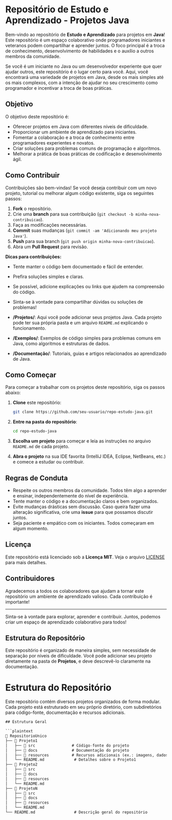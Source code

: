 # Repositório de Estudo e Aprendizado - Projetos Java

Bem-vindo ao repositório de **Estudo e Aprendizado** para projetos em **Java**! Este repositório é um espaço colaborativo onde programadores iniciantes e veteranos podem compartilhar e aprender juntos. O foco principal é a troca de conhecimento, desenvolvimento de habilidades e o auxílio a outros membros da comunidade.

Se você é um iniciante no Java ou um desenvolvedor experiente que quer ajudar outros, este repositório é o lugar certo para você. Aqui, você encontrará uma variedade de projetos em Java, desde os mais simples até os mais complexos, com a intenção de ajudar no seu crescimento como programador e incentivar a troca de boas práticas.

## Objetivo

O objetivo deste repositório é:

- Oferecer projetos em Java com diferentes níveis de dificuldade.
- Proporcionar um ambiente de aprendizado para iniciantes.
- Fomentar a colaboração e a troca de conhecimento entre programadores experientes e novatos.
- Criar soluções para problemas comuns de programação e algoritmos.
- Melhorar a prática de boas práticas de codificação e desenvolvimento ágil.

## Como Contribuir

Contribuições são bem-vindas! Se você deseja contribuir com um novo projeto, tutorial ou melhorar algum código existente, siga os seguintes passos:

1. **Fork** o repositório.
2. Crie uma **branch** para sua contribuição (`git checkout -b minha-nova-contribuicao`).
3. Faça as modificações necessárias.
4. **Commit** suas mudanças (`git commit -am 'Adicionando meu projeto Java'`).
5. **Push** para sua branch (`git push origin minha-nova-contribuicao`).
6. Abra um **Pull Request** para revisão.

**Dicas para contribuições:**
- Tente manter o código bem documentado e fácil de entender.
- Prefira soluções simples e claras.
- Se possível, adicione explicações ou links que ajudem na compreensão do código.
- Sinta-se à vontade para compartilhar dúvidas ou soluções de problemas!


- **/Projetos/**: Aqui você pode adicionar seus projetos Java. Cada projeto pode ter sua própria pasta e um arquivo `README.md` explicando o funcionamento.
- **/Exemplos/**: Exemplos de código simples para problemas comuns em Java, como algoritmos e estruturas de dados.
- **/Documentação/**: Tutoriais, guias e artigos relacionados ao aprendizado de Java.

## Como Começar

Para começar a trabalhar com os projetos deste repositório, siga os passos abaixo:

1. **Clone** este repositório:

    ```bash
    git clone https://github.com/seu-usuario/repo-estudo-java.git
    ```

2. **Entre na pasta do repositório**:

    ```bash
    cd repo-estudo-java
    ```

3. **Escolha um projeto** para começar e leia as instruções no arquivo `README.md` de cada projeto.
   
4. **Abra o projeto** na sua IDE favorita (IntelliJ IDEA, Eclipse, NetBeans, etc.) e comece a estudar ou contribuir.

## Regras de Conduta

- Respeite os outros membros da comunidade. Todos têm algo a aprender e ensinar, independentemente do nível de experiência.
- Tente manter o código e a documentação claros e bem organizados.
- Evite mudanças drásticas sem discussão. Caso queira fazer uma alteração significativa, crie uma **issue** para que possamos discutir juntos.
- Seja paciente e empático com os iniciantes. Todos começaram em algum momento.

## Licença

Este repositório está licenciado sob a **Licença MIT**. Veja o arquivo [LICENSE](LICENSE) para mais detalhes.

## Contribuidores

Agradecemos a todos os colaboradores que ajudam a tornar este repositório um ambiente de aprendizado valioso. Cada contribuição é importante!

---

Sinta-se à vontade para explorar, aprender e contribuir. Juntos, podemos criar um espaço de aprendizado colaborativo para todos!

## Estrutura do Repositório

Este repositório é organizado de maneira simples, sem necessidade de separação por níveis de dificuldade. Você pode adicionar seu projeto diretamente na pasta de **Projetos**, e deve descrevê-lo claramente na documentação.


# Estrutura do Repositório

Este repositório contém diversos projetos organizados de forma modular. Cada projeto está estruturado em seu próprio diretório, com subdiretórios para código-fonte, documentação e recursos adicionais.

```sql
## Estrutura Geral

```plaintext
📂 RepositorioUnico
├── 📂 Projeto1
│   ├── 📂 src                # Código-fonte do projeto
│   ├── 📂 docs               # Documentação do projeto
│   ├── 📂 resources          # Recursos adicionais (ex.: imagens, dados)
│   └── README.md             # Detalhes sobre o Projeto1
├── 📂 Projeto2
│   ├── 📂 src
│   ├── 📂 docs
│   ├── 📂 resources
│   └── README.md
├── 📂 ProjetoN
│   ├── 📂 src
│   ├── 📂 docs
│   ├── 📂 resources
│   └── README.md
└── README.md                 # Descrição geral do repositório


